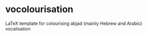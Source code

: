 vocolourisation
===============

LaTeX template for colourising abjad (mainly Hebrew and Arabic) vocalisation
